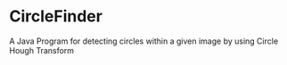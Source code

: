 # CircleFinder
A Java Program for detecting circles within a given image by using Circle Hough Transform
